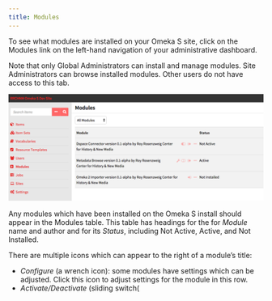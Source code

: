 ```yaml
---
title: Modules
---
```


To see what modules are installed on your Omeka S site, click on the Modules link on the left-hand navigation of your administrative dashboard. 

Note that only Global Administrators can install and manage modules. Site Administrators can browse installed modules. Other users do not have access to this tab.

![Screen capture of admin dashboard showing Modules tab active with 3 modules attached.](../modules/modulesfiles/modlocation.png)

Any modules which have been installed on the Omeka S install should appear in the Modules table. This table has headings for the for *Module* name and author and for its *Status*, including Not Active, Active, and Not Installed.

There are multiple icons which can appear to the right of a module’s title:
* *Configure* (a wrench icon): some modules have settings which can be adjusted. Click this icon to adjust settings for the module in this row.
* *Activate/Deactivate* (sliding switch(


